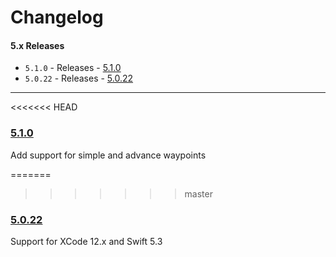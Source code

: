 # Changelog

#### 5.x Releases
- `5.1.0` - Releases - [5.1.0](#501)
- `5.0.22` - Releases - [5.0.22](#5022)

---

<<<<<<< HEAD
### [5.1.0](http://github.com/proximiio/proximiio-mapbox-ios-pod/tag/5.1.0)
Add support for simple and advance waypoints

=======
>>>>>>> master
### [5.0.22](http://github.com/proximiio/proximiio-mapbox-ios-pod/tag/5.0.22)
Support for XCode 12.x and Swift 5.3
